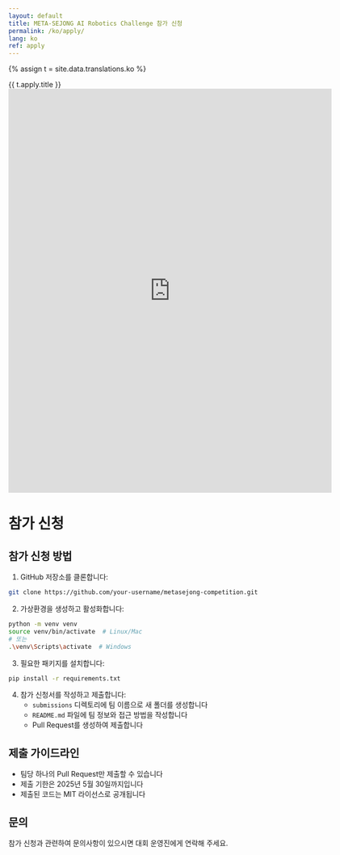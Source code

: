 ```yaml
---
layout: default
title: META-SEJONG AI Robotics Challenge 참가 신청
permalink: /ko/apply/
lang: ko
ref: apply
---
```


{% assign t = site.data.translations.ko %}

<div class="title" id="apply">{{ t.apply.title }}</div>

<div id="apply-form">
   <iframe width="640px" height="800px" src="https://forms.office.com/r/rHHZ6Rz8CY?embed=true" frameborder="0" marginwidth="0" marginheight="0" allowfullscreen webkitallowfullscreen mozallowfullscreen msallowfullscreen> </iframe>
</div>

# 참가 신청

## 참가 신청 방법

1. GitHub 저장소를 클론합니다:
```bash
git clone https://github.com/your-username/metasejong-competition.git
```

2. 가상환경을 생성하고 활성화합니다:
```bash
python -m venv venv
source venv/bin/activate  # Linux/Mac
# 또는
.\venv\Scripts\activate  # Windows
```

3. 필요한 패키지를 설치합니다:
```bash
pip install -r requirements.txt
```

4. 참가 신청서를 작성하고 제출합니다:
   - `submissions` 디렉토리에 팀 이름으로 새 폴더를 생성합니다
   - `README.md` 파일에 팀 정보와 접근 방법을 작성합니다
   - Pull Request를 생성하여 제출합니다

## 제출 가이드라인

- 팀당 하나의 Pull Request만 제출할 수 있습니다
- 제출 기한은 2025년 5월 30일까지입니다
- 제출된 코드는 MIT 라이선스로 공개됩니다

## 문의

참가 신청과 관련하여 문의사항이 있으시면 대회 운영진에게 연락해 주세요. 